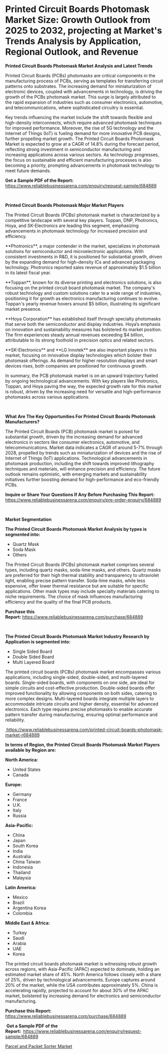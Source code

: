 <p><h1>Printed Circuit Boards Photomask Market Size: Growth Outlook from 2025 to 2032, projecting at Market's Trends Analysis by Application, Regional Outlook, and Revenue</h1></p><p><strong>Printed Circuit Boards Photomask Market Analysis and Latest Trends</strong></p>
<p><p>Printed Circuit Boards (PCBs) photomasks are critical components in the manufacturing process of PCBs, serving as templates for transferring circuit patterns onto substrates. The increasing demand for miniaturization of electronic devices, coupled with advancements in technology, is driving the growth of the PCBs photomask market. This surge is largely attributed to the rapid expansion of industries such as consumer electronics, automotive, and telecommunications, where sophisticated circuitry is essential. </p><p>Key trends influencing the market include the shift towards flexible and high-density interconnects, which require advanced photomask techniques for improved performance. Moreover, the rise of 5G technology and the Internet of Things (IoT) is fueling demand for more innovative PCB designs, further propelling market growth. The Printed Circuit Boards Photomask Market is expected to grow at a CAGR of 14.8% during the forecast period, reflecting strong investment in semiconductor manufacturing and increasing applications across various sectors. As technology progresses, the focus on sustainable and efficient manufacturing processes is also becoming a priority, prompting advancements in photomask technology to meet future demands.</p></p>
<p><strong>Get a Sample PDF of the Report:&nbsp;</strong> <a href="https://www.reliablebusinessarena.com/enquiry/request-sample/684889?utm_campaign=2990&utm_medium=2&utm_source=Github&utm_content=ia&utm_term=29032025&utm_id=printed-circuit-boards-photomask">https://www.reliablebusinessarena.com/enquiry/request-sample/684889</a></p>
<p>&nbsp;</p>
<p><strong>Printed Circuit Boards Photomask Major Market Players</strong></p>
<p><p>The Printed Circuit Boards (PCBs) photomask market is characterized by a competitive landscape with several key players. Toppan, DNP, Photronics, Hoya, and SK-Electronics are leading this segment, emphasizing advancements in photomask technology for increased precision and efficiency.</p><p>**Photronics**, a major contender in the market, specializes in photomask solutions for semiconductor and microelectronic applications. With consistent investments in R&D, it is positioned for substantial growth, driven by the expanding demand for high-density ICs and advanced packaging technology. Photronics reported sales revenue of approximately $1.5 billion in its latest fiscal year.</p><p>**Toppan**, known for its diverse printing and electronics solutions, is also focusing on the printed circuit board photomask market. The company's robust technology and custom solutions cater to a wide range of industries, positioning it for growth as electronics manufacturing continues to evolve. Toppan's yearly revenue hovers around $5 billion, illustrating its significant market presence.</p><p>**Hoya Corporation** has established itself through specialty photomasks that serve both the semiconductor and display industries. Hoya’s emphasis on innovation and sustainability measures has bolstered its market position. The firm experiences steady annual revenues exceeding $4 billion, attributable to its strong foothold in precision optics and related sectors.</p><p>**SK-Electronics** and **LG Innotek** are also important players in this market, focusing on innovative display technologies which bolster their photomask offerings. As demand for higher resolution displays and smart devices rises, both companies are positioned for continuous growth.</p><p>In summary, the PCB photomask market is on an upward trajectory fueled by ongoing technological advancements. With key players like Photronics, Toppan, and Hoya paving the way, the expected growth rate for this market is robust, driven by the increasing need for versatile and high-performance photomasks across various applications.</p></p>
<p>&nbsp;</p>
<p><strong>What Are The Key Opportunities For Printed Circuit Boards Photomask Manufacturers?</strong></p>
<p><p>The Printed Circuit Boards (PCB) photomask market is poised for substantial growth, driven by the increasing demand for advanced electronics in sectors like consumer electronics, automotive, and telecommunications. Market data indicates a CAGR of around 5-7% through 2028, propelled by trends such as miniaturization of devices and the rise of Internet of Things (IoT) applications. Technological advancements in photomask production, including the shift towards improved lithography techniques and materials, will enhance precision and efficiency. The future outlook remains optimistic, with emerging markets and sustainability initiatives further boosting demand for high-performance and eco-friendly PCBs.</p></p>
<p><strong>Inquire or Share Your Questions If Any Before Purchasing This Report:</strong> <a href="https://www.reliablebusinessarena.com/enquiry/pre-order-enquiry/684889?utm_campaign=2990&utm_medium=2&utm_source=Github&utm_content=ia&utm_term=29032025&utm_id=printed-circuit-boards-photomask">https://www.reliablebusinessarena.com/enquiry/pre-order-enquiry/684889</a></p>
<p>&nbsp;</p>
<p><strong>Market Segmentation</strong></p>
<p><strong>The Printed Circuit Boards Photomask Market Analysis by types is segmented into:</strong></p>
<p><ul><li>Quartz Mask</li><li>Soda Mask</li><li>Others</li></ul></p>
<p><p>The Printed Circuit Boards (PCBs) photomask market comprises several types, including quartz masks, soda-lime masks, and others. Quartz masks are preferred for their high thermal stability and transparency to ultraviolet light, enabling precise pattern transfer. Soda-lime masks, while less expensive, offer lower thermal resistance but are suitable for specific applications. Other mask types may include specialty materials catering to niche requirements. The choice of mask influences manufacturing efficiency and the quality of the final PCB products.</p></p>
<p><strong>Purchase this Report:&nbsp;</strong><a href="https://www.reliablebusinessarena.com/purchase/684889?utm_campaign=2990&utm_medium=2&utm_source=Github&utm_content=ia&utm_term=29032025&utm_id=printed-circuit-boards-photomask">https://www.reliablebusinessarena.com/purchase/684889</a></p>
<p>&nbsp;</p>
<p><strong>The Printed Circuit Boards Photomask Market Industry Research by Application is segmented into:</strong></p>
<p><ul><li>Single Sided Board</li><li>Double Sided Board</li><li>Multi Layered Board</li></ul></p>
<p><p>The printed circuit boards (PCBs) photomask market encompasses various applications, including single-sided, double-sided, and multi-layered boards. Single-sided boards, with components on one side, are ideal for simple circuits and cost-effective production. Double-sided boards offer improved functionality by allowing components on both sides, catering to more complex designs. Multi-layered boards integrate multiple layers to accommodate intricate circuits and higher density, essential for advanced electronics. Each type requires precise photomasks to enable accurate pattern transfer during manufacturing, ensuring optimal performance and reliability.</p></p>
<p><a href="https://www.reliablebusinessarena.com/printed-circuit-boards-photomask-market-r684889?utm_campaign=2990&utm_medium=2&utm_source=Github&utm_content=ia&utm_term=29032025&utm_id=printed-circuit-boards-photomask">&nbsp;https://www.reliablebusinessarena.com/printed-circuit-boards-photomask-market-r684889</a></p>
<p><strong>In terms of Region, the Printed Circuit Boards Photomask Market Players available by Region are:</strong></p>
<p>
    <p> <strong> North America: </strong>
        <ul>
            <li>United States</li>
            <li>Canada</li>
        </ul>
        </p> 
    <p> <strong> Europe: </strong>
        <ul>
            <li>Germany</li>
            <li>France</li>
            <li>U.K.</li>
            <li>Italy</li>
            <li>Russia</li>
        </ul>
        </p> 
    <p> <strong> Asia-Pacific: </strong>
        <ul>
            <li>China</li>
            <li>Japan</li>
            <li>South Korea</li>
            <li>India</li>
            <li>Australia</li>
            <li>China Taiwan</li>
            <li>Indonesia</li>
            <li>Thailand</li>
            <li>Malaysia</li>
        </ul>
        </p> 
    <p> <strong> Latin America: </strong>
        <ul>
            <li>Mexico</li>
            <li>Brazil</li>
            <li>Argentina Korea</li>
            <li>Colombia</li>
        </ul>
        </p> 
    <p> <strong> Middle East & Africa: </strong>
        <ul>
            <li>Turkey</li>
            <li>Saudi</li>
            <li>Arabia</li>
            <li>UAE</li>
            <li>Korea</li>
        </ul>
    </p>
    </p>
<p><p>The printed circuit boards photomask market is witnessing robust growth across regions, with Asia-Pacific (APAC) expected to dominate, holding an estimated market share of 45%. North America follows closely with a share of 25%, driven by technological advancements. Europe captures around 20% of the market, while the USA contributes approximately 5%. China is accelerating rapidly, projected to account for about 30% of the APAC market, bolstered by increasing demand for electronics and semiconductor manufacturing.</p></p>
<p><strong>Purchase this Report: </strong><a href="https://www.reliablebusinessarena.com/purchase/684889?utm_campaign=2990&utm_medium=2&utm_source=Github&utm_content=ia&utm_term=29032025&utm_id=printed-circuit-boards-photomask">https://www.reliablebusinessarena.com/purchase/684889</a></p>
<p>&nbsp;<strong>Get a Sample PDF of the Report:&nbsp;&nbsp;</strong><a href="https://www.reliablebusinessarena.com/enquiry/request-sample/684889?utm_campaign=2990&utm_medium=2&utm_source=Github&utm_content=ia&utm_term=29032025&utm_id=printed-circuit-boards-photomask">https://www.reliablebusinessarena.com/enquiry/request-sample/684889</a></p>
<p><strong></strong></p>
<p><p><a href="https://github.com/ngozudapshi/Market-Research-Report-List-1/blob/main/parcel-and-packet-sorter-market.md?utm_campaign=2990&utm_medium=2&utm_source=Github&utm_content=ia&utm_term=29032025&utm_id=printed-circuit-boards-photomask">Parcel and Packet Sorter Market</a></p></p>